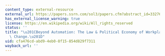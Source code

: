 ```yaml
---
content_type: external-resource
external_url: https://papers.ssrn.com/sol3/papers.cfm?abstract_id=3327608
has_external_license_warning: true
license: https://en.wikipedia.org/wiki/All_rights_reserved
status: ''
title: "\u201CBeyond Automation: The Law & Political Economy of Workplace Technological\
  \ Change.\u201D"
uid: cfa476cd-abd9-4eb0-8f15-854d829f7311
wayback_url: ''
---
```

